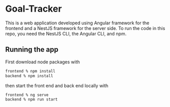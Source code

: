 # Goal-Tracker
This is a web application developed using Angular framework for the frontend and a NestJS framework for the server side. To run the code in this repo, 
you need the NestJS CLI, the Angular CLI, and npm.

## Running the app
First download node packages with
```sh
frontend % npm install
backend % npm install
```
then start the front end and back end locally with
```sh
frontend % ng serve
backend % npm run start
```
